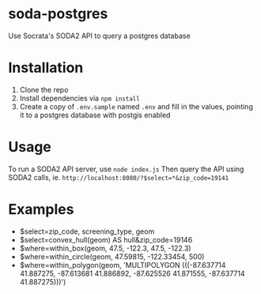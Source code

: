 # soda-postgres
Use Socrata's SODA2 API to query a postgres database

# Installation
1. Clone the repo
2. Install dependencies via `npm install`
3. Create a copy of `.env.sample` named `.env` and fill in the values, pointing it to a postgres database with postgis enabled

# Usage
To run a SODA2 API server, use `node index.js` Then query the API using SODA2 calls, ie. `http://localhost:8080/?$select=*&zip_code=19141`

# Examples
* $select=zip_code, screening_type, geom
* $select=convex_hull(geom) AS hull&zip_code=19146
* $where=within_box(geom, 47.5, -122.3, 47.5, -122.3)
* $where=within_circle(geom, 47.59815, -122.33454, 500)
* $where=within_polygon(geom, 'MULTIPOLYGON (((-87.637714 41.887275, -87.613681 41.886892, -87.625526 41.871555, -87.637714 41.887275)))')
